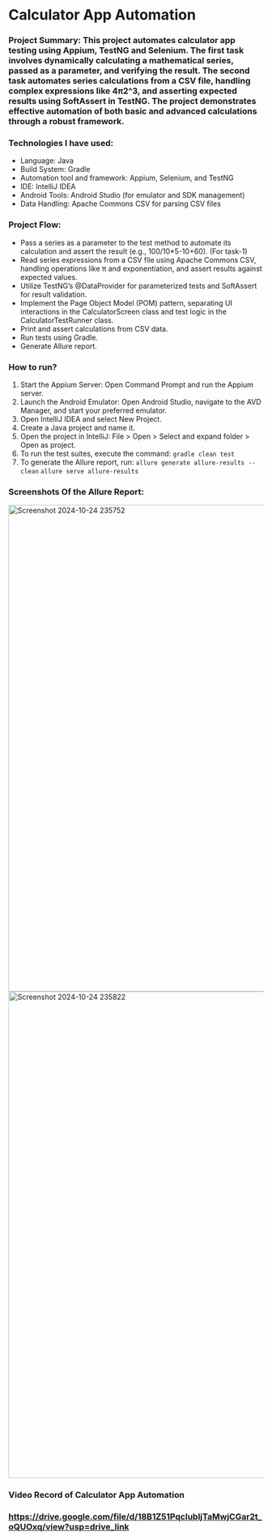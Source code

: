 # Calculator App Automation
### Project Summary: This project automates calculator app testing using Appium, TestNG and Selenium. The first task involves dynamically calculating a mathematical series, passed as a parameter, and verifying the result. The second task automates series calculations from a CSV file, handling complex expressions like 4π2^3, and asserting expected results using SoftAssert in TestNG. The project demonstrates effective automation of both basic and advanced calculations through a robust framework.

### Technologies I have used: 
- Language: Java
- Build System: Gradle
- Automation tool and framework: Appium, Selenium, and TestNG
- IDE: IntelliJ IDEA
- Android Tools: Android Studio (for emulator and SDK management)
- Data Handling: Apache Commons CSV for parsing CSV files
  
### Project Flow:
- Pass a series as a parameter to the test method to automate its calculation and assert the result (e.g., 100/10*5-10+60). (For task-1)
- Read series expressions from a CSV file using Apache Commons CSV, handling operations like π and exponentiation, and assert results against expected values.
- Utilize TestNG’s @DataProvider for parameterized tests and SoftAssert for result validation.
- Implement the Page Object Model (POM) pattern, separating UI interactions in the CalculatorScreen class and test logic in the CalculatorTestRunner class.
- Print and assert calculations from CSV data.
- Run tests using Gradle.
- Generate Allure report.

### How to run?
1. Start the Appium Server: Open Command Prompt and run the Appium server.
2. Launch the Android Emulator: Open Android Studio, navigate to the AVD Manager, and start your preferred emulator.
3. Open IntelliJ IDEA and select New Project.
2. Create a Java project and name it.
3. Open the project in IntelliJ: File > Open > Select and expand folder > Open as project.
4. To run the test suites, execute the command: ```gradle clean test```
7. To generate the Allure report, run: ```allure generate allure-results --clean```
                                       ```allure serve allure-results```

### Screenshots Of the Allure Report:
<img width="960" alt="Screenshot 2024-10-24 235752" src="https://github.com/user-attachments/assets/b2ab34cf-0e7d-4fd1-81ce-2fe5b0708204">
<img width="960" alt="Screenshot 2024-10-24 235822" src="https://github.com/user-attachments/assets/c591f2e2-e1eb-4b02-b1eb-6620360fd1e8">



### Video Record of Calculator App Automation
### https://drive.google.com/file/d/18B1Z51PqclubljTaMwjCGar2t_oQUOxq/view?usp=drive_link



